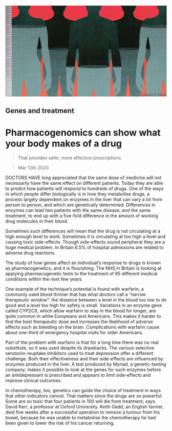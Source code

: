 ![](./images/20200314_TQD003_0.jpg)

## Genes and treatment

# Pharmacogenomics can show what your body makes of a drug

> That provides safer, more effective prescriptions

> Mar 12th 2020

DOCTORS HAVE long appreciated that the same dose of medicine will not necessarily have the same effect on different patients. Today they are able to predict how patients will respond to hundreds of drugs. One of the ways in which people differ biologically is in how they metabolise drugs, a process largely dependent on enzymes in the liver that can vary a lot from person to person, and which are genetically determined. Differences in enzymes can lead two patients with the same disease, and the same treatment, to end up with a five-fold difference in the amount of working drug molecules in their blood.

Sometimes such differences will mean that the drug is not circulating at a high enough level to work. Sometimes it is circulating at too high a level and causing toxic side-effects. Though side-effects sound peripheral they are a huge medical problem. In Britain 6.5% of hospital admissions are related to adverse drug reactions.

The study of how genes affect an individual’s response to drugs is known as pharmacogenetics, and it is flourishing. The NHS in Britain is looking at applying pharmacogenetic tests to the treatment of 65 different medical conditions within the next few years.

One example of the technique’s potential is found with warfarin, a commonly used blood thinner that has what doctors call a “narrow therapeutic window”: the distance between a level in the blood too low to do good and a level too high for safety is small. Variations in an enzyme gene called CYP2C9, which allow warfarin to stay in the blood for longer, are quite common in white Europeans and Americans. This makes it harder to find the best therapeutic dose and increases the likelihood of adverse effects such as bleeding on the brain. Complications with warfarin cause about one-third of emergency hospital visits for older Americans.

Part of the problem with warfarin is that for a long time there was no real substitute, so it was used despite its drawbacks. The various selective serotonin-reuptake inhibitors used to treat depression offer a different challenge. Both their effectiveness and their side-effects are influenced by enzymes produced in the liver. A test produced by Myriad, a genetic-testing company, makes it possible to look at the genes for such enzymes before an antidepressant is prescribed and appears to limit side-effects and improve clinical outcomes.

In chemotherapy, too, genetics can guide the choice of treatment in ways that other indicators cannot. That matters since the drugs are so powerful. Some are so toxic that four patients in 100 will die from treatment, says David Kerr, a professor at Oxford University. Keith Gadd, an English farmer, died five weeks after a successful operation to remove a tumour from his bowel, because he was unable to metabolise the chemotherapy he had been given to lower the risk of his cancer returning.